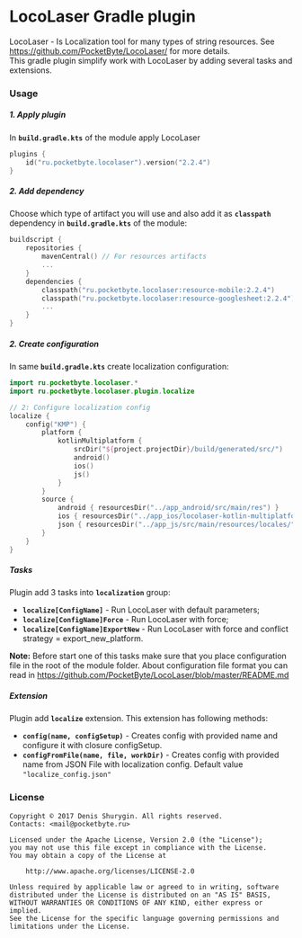 # LocoLaser Gradle plugin
LocoLaser - Is Localization tool for many types of string resources. See https://github.com/PocketByte/LocoLaser/ for more details.  
This gradle plugin simplify work with LocoLaser by adding several tasks and extensions.
### Usage
##### 1. Apply plugin
In **`build.gradle.kts`** of the module apply LocoLaser
```kotlin
plugins {
    id("ru.pocketbyte.locolaser").version("2.2.4")
}
```
##### 2. Add dependency
Choose which type of artifact you will use and also add it as **`classpath`** dependency in **`build.gradle.kts`** of the module:
```kotlin
buildscript {
    repositories {
        mavenCentral() // For resources artifacts
        ...
    }
    dependencies {
        classpath("ru.pocketbyte.locolaser:resource-mobile:2.2.4")
        classpath("ru.pocketbyte.locolaser:resource-googlesheet:2.2.4")
        ...
    }
}
```
##### 2. Create configuration
In same **`build.gradle.kts`** create localization configuration:
```kotlin
import ru.pocketbyte.locolaser.*
import ru.pocketbyte.locolaser.plugin.localize

// 2: Configure localization config
localize {
    config("KMP") {
        platform {
            kotlinMultiplatform {
                srcDir("${project.projectDir}/build/generated/src/")
                android()
                ios()
                js()
            }
        }
        source {
            android { resourcesDir("../app_android/src/main/res") }
            ios { resourcesDir("../app_ios/locolaser-kotlin-multiplatform-example/") }
            json { resourcesDir("../app_js/src/main/resources/locales/") }
        }
    }
}
```

##### Tasks
Plugin add 3 tasks into **`localization`** group:
- **`localize[ConfigName]`** - Run LocoLaser with default parameters;
- **`localize[ConfigName]Force`** - Run LocoLaser with force;
- **`localize[ConfigName]ExportNew`** - Run LocoLaser with force and conflict strategy = export_new_platform.

**Note:** Before start one of this tasks make sure that you place configuration file in the root of the module folder.
About configuration file format you can read in https://github.com/PocketByte/LocoLaser/blob/master/README.md

##### Extension
Plugin add **`localize`** extension. This extension has following methods:
- **`config(name, configSetup)`** - Creates config with provided name and configure it with closure configSetup.
- **`configFromFile(name, file, workDir)`** - Creates config with provided name from JSON File with localization config. Default value `"localize_config.json"`

### License
```
Copyright © 2017 Denis Shurygin. All rights reserved.
Contacts: <mail@pocketbyte.ru>

Licensed under the Apache License, Version 2.0 (the "License");
you may not use this file except in compliance with the License.
You may obtain a copy of the License at

    http://www.apache.org/licenses/LICENSE-2.0

Unless required by applicable law or agreed to in writing, software
distributed under the License is distributed on an "AS IS" BASIS,
WITHOUT WARRANTIES OR CONDITIONS OF ANY KIND, either express or implied.
See the License for the specific language governing permissions and
limitations under the License.
```
